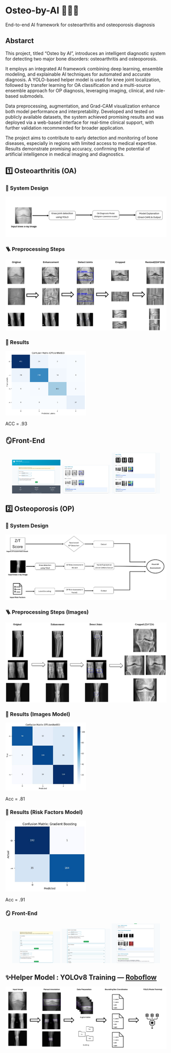 # Osteo-by-AI 🤖🦴🩻
End-to-end AI framework for osteoarthritis and osteoporosis diagnosis

## Abstarct
This project, titled “Osteo by AI”, introduces an intelligent diagnostic system for detecting two major bone disorders: osteoarthritis and osteoporosis.

It employs an integrated AI framework combining deep learning, ensemble modeling, and explainable AI techniques for automated and accurate diagnosis. A YOLO-based helper model is used for knee joint localization, followed by transfer learning for OA classification and a multi-source ensemble approach for OP diagnosis, leveraging imaging, clinical, and rule-based submodels.

Data preprocessing, augmentation, and Grad-CAM visualization enhance both model performance and interpretability. Developed and tested on publicly available datasets, the system achieved promising results and was deployed via a web-based interface for real-time clinical support, with further validation recommended for broader application.

The project aims to contribute to early detection and monitoring of bone diseases, especially in regions with limited access to medical expertise. Results demonstrate promising accuracy, confirming the potential of artificial intelligence in medical imaging and diagnostics.

## 1️⃣ Osteoarthritis (OA)

### 📄 System Design

![OA_System](images/OA_System.png)

### 🪜 Preprocessing Steps

![OA_images_preprocessing](images/OA_images_preprocessing.png)

### 🔎 Results

<img src="images/OA_model_results.png" alt="OA_model_results" width="50%"/>


ACC = .93

## 🪞Front-End

<p align="center">
  <img src="images/Screenshot 2025-09-29 230347.png" alt="الصورة الأولى" width="30%"/>
  <img src="images/Screenshot 2025-09-29 230736.png" alt="الصورة الثانية" width="30%"/>
  <img src="images/Screenshot 2025-09-29 230910.png" alt="الصورة الثالثة" width="30%"/>
</p>




## 2️⃣ Osteoporosis (OP)

### 📄 System Design

![OP_System](images/OP_System.png)

### 🪜 Preprocessing Steps (Images)

![OP_images_Preprocessing](images/OP_images_Preprocessing.jpg)

### 🔎 Results (Images Model)

<img src="images/OP_model1_results.jpg" alt="OP_model1_results" width="50%"/>


Acc = .81

### 🔎 Results (Risk Factors Model)

<img src="images/OP_model2_results.jpg" alt="OP_model2_results" width="50%"/>

Acc = .91

### 🪞 Front-End

<p align="center">
  <img src="images/Screenshot 2025-09-29 231138.png" alt="الصورة الأولى" width="30%"/>
  <img src="images/Screenshot 2025-09-29 231156.png" alt="الصورة الثانية" width="30%"/>
  <img src="images/Screenshot 2025-09-29 231504.png" alt="الصورة الثالثة" width="30%"/>
</p>





## ✨Helper Model : YOLOv8 Training — [Roboflow](https://roboflow.com)

![YOLO_Training](images/YOLO_Training.png)






